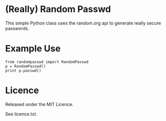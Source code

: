 (Really) Random Passwd
======================

This simple Python class uses the random.org api
to generate really secure passwords.

Example Use
===========

    from randompasswd import RandomPasswd
    p = RandomPasswd()
    print p.passwd()

Licence
=======

Released under the MIT Licence.

See licence.txt.